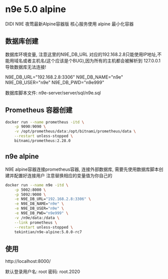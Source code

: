 # n9e 5.0 alpine

DIDI N9E 夜莺最新Alpine容器版
核心服务使用 alpine 最小化容器


## 数据库创建
数据库环境变量, 注意这里的N9E_DB_URL 对应的192.168.2.8只能使用IP地址,不能用域名或者主机名(这个应该是个BUG),因为所有的主机都会被解析到 127.0.0.1 导致数据库无法连接!

N9E_DB_URL="192.168.2.8:3306"
N9E_DB_NAME="n9e"
N9E_DB_USER="n9e"
N9E_DB_PWD="n9e999"

数据库脚本文件:
n9e-server/server/sql/n9e.sql

## Prometheus 容器创建
~~~sh
docker run --name prometheus -itd \
    -p 9090:9090 \
    -v /opt/prometheus/data:/opt/bitnami/prometheus/data \
    --restart unless-stopped \
    bitnami/prometheus:2.28.0
~~~

## n9e alpine
N9E alpine容器连接prometheus容器, 连接外部数据库, 需要先使用数据库脚本创建并配置好连接用户
注意替换相应的变量值为你自己的
~~~sh
docker run --name n9e -itd \
    -p 5002:8000 \
    -p 5092:9000 \
    -e N9E_DB_URL="192.168.2.8:3306" \
    -e N9E_DB_NAME="n9e" \
    -e N9E_DB_USER="n9e" \
    -e N9E_DB_PWD="n9e999" \
    -v /n9e/data:/data \
    --link prometheus \
    --restart unless-stopped \
    tekintian/n9e-alpine:5.0.0-rc7
~~~

## 使用
http://localhost:8000/

默认登录用户名: root  密码: root.2020

